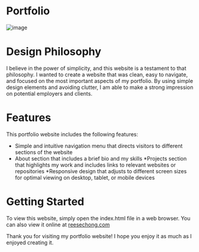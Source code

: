 # Portfolio

![image](https://user-images.githubusercontent.com/75395781/229686292-213fefb6-1f57-46f1-9b13-95fbcbcd6443.png)

# Design Philosophy
I believe in the power of simplicity, and this website is a testament to that philosophy. I wanted to create a website that was clean, easy to navigate, and focused on the most important aspects of my portfolio. By using simple design elements and avoiding clutter, I am able to make a strong impression on potential employers and clients.

# Features
This portfolio website includes the following features:

* Simple and intuitive navigation menu that directs visitors to different sections of the website
* About section that includes a brief bio and my skills
 *Projects section that highlights my work and includes links to relevant websites or repositories
 *Responsive design that adjusts to different screen sizes for optimal viewing on desktop, tablet, or mobile devices

# Getting Started
To view this website, simply open the index.html file in a web browser. You can also view it online at [reesechong.com](https://reesechong.com)

Thank you for visiting my portfolio website! I hope you enjoy it as much as I enjoyed creating it.
